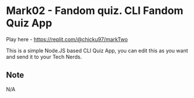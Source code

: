 # Mark02 - Fandom quiz. CLI Fandom Quiz App
Play here - https://replit.com/@chicku97/markTwo

This is a simple Node.JS based CLI Quiz App, you can edit this as you want and send it to your Tech Nerds.

## Note
N/A
